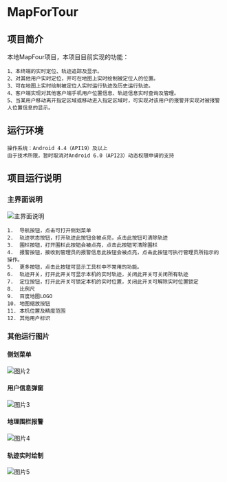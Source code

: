 # MapForTour # 
## 项目简介 ##

本地MapFour项目，本项目目前实现的功能：

	1、本终端的实时定位、轨迹追踪及显示。
	2、对其他用户实时定位，并可在地图上实时绘制被定位人的位置。
	3、可在地图上实时绘制被定位人实时运行轨迹及历史运行轨迹。
	4、客户端实现对其他客户端手机用户位置信息、轨迹信息实时查询及管理。
	5、当某用户移动离开指定区域或移动进入指定区域时，可实现对该用户的报警并实现对被报警人位置信息的显示。

## 运行环境 ##

	操作系统：Android 4.4（API19）及以上
	由于技术所限，暂时取消对Android 6.0（API23）动态权限申请的支持

## 项目运行说明 ##

### 主界面说明 ###

![主界面说明](./img/img1.jpg)

	1.	导航按钮，点击可打开侧划菜单
	2.	轨迹状态按钮，打开轨迹此按钮会被点亮，点击此按钮可清除轨迹
	3.	围栏按钮，打开围栏此按钮会被点亮，点击此按钮可清除围栏
	4.	报警按钮，接收到管理员的报警信息此按钮会被点亮，点击此按钮可执行管理员所指示的操作。
	5.	更多按钮，点击此按钮可显示工具栏中不常用的功能。
	6.	轨迹开关，打开此开关可显示本机的实时轨迹，关闭此开关可关闭所有轨迹
	7.	定位按钮，打开此开关可锁定本机的实时位置，关闭此开关可解除实时位置锁定
	8.	比例尺
	9.	百度地图LOGO
	10.	地图缩放按钮
	11.	本机位置及精度范围
	12.	其他用户标识

### 其他运行图片 ###

#### 侧划菜单 ####
![图片2](./img/img2.jpg)

#### 用户信息弹窗 ####
![图片3](./img/img3.jpg)

#### 地理围栏报警 ####
![图片4](./img/img4.jpg)

#### 轨迹实时绘制 ####
![图片5](./img/img5.jpg)